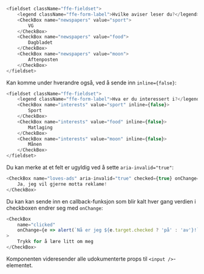 ```js
<fieldset className="ffe-fieldset">
    <legend className="ffe-form-label">Hvilke aviser leser du?</legend>
    <CheckBox name="newspapers" value="sport">
        VG
    </CheckBox>
    <CheckBox name="newspapers" value="food">
        Dagbladet
    </CheckBox>
    <CheckBox name="newspapers" value="moon">
        Aftenposten
    </CheckBox>
</fieldset>
```

Kan komme under hverandre også, ved å sende inn `inline={false}`:

```js
<fieldset className="ffe-fieldset">
    <legend className="ffe-form-label">Hva er du interessert i?</legend>
    <CheckBox name="interests" value="sport" inline={false}>
        Sport
    </CheckBox>
    <CheckBox name="interests" value="food" inline={false}>
        Matlaging
    </CheckBox>
    <CheckBox name="interests" value="moon" inline={false}>
        Månen
    </CheckBox>
</fieldset>
```

Du kan merke at et felt er ugyldig ved å sette `aria-invalid="true"`:

```js
<CheckBox name="loves-ads" aria-invalid="true" checked={true} onChange={f => f}>
    Ja, jeg vil gjerne motta reklame!
</CheckBox>
```

Du kan kan sende inn en callback-funksjon som blir kalt hver gang verdien i checkboxen endrer
seg med `onChange`:

```js
<CheckBox
    name="clicked"
    onChange={e => alert(`Nå er jeg ${e.target.checked ? 'på' : 'av'}!`)}
>
    Trykk for å lære litt om meg
</CheckBox>
```

Komponenten videresender alle udokumenterte props til `<input />`-elementet.

